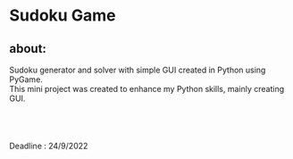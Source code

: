 # Sudoku Game

## about:
Sudoku generator and solver with simple GUI created in Python using PyGame.<br />
This mini project was created to enhance my Python skills, mainly creating GUI.<br />
<br />
<br />
<br />
<br />
Deadline :  24/9/2022
